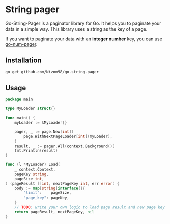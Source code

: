 # String pager

Go-String-Pager is a paginator library for Go.
It helps you to paginate your data in a simple way.
This library uses a string as the key of a page.

If you want to paginate your data with an **integer number** key, you can use
[go-num-pager](https://github.com/Nizom98/go-num-pager).

## Installation

```bash
go get github.com/Nizom98/go-string-pager
```

## Usage
```go
package main

type MyLoader struct{}

func main() {
	myLoader := &MyLoader{}

	pager, _ := page.New[int](
		page.WithNextPageLoader[int](myLoader),
	)
	result, _ := pager.All(context.Background())
	fmt.Println(result)
}

func (l *MyLoader) Load(
	_ context.Context,
	pageKey string,
	pageSize int,
) (pageResult []int, nextPageKey int, err error) {
	body := map[string]interface{}{
		"limit":    pageSize,
		"page_key": pageKey,
	}
	// TODO: write your own logic to load page result and new page key
	return pageResult, nextPageKey, nil
}

```